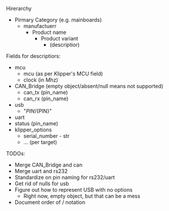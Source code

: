 Hirerarchy
* Pirmary Category (e.g. mainboards)
  * manufactuerr
    * Product name
      * Product variant
        * (descriptior)

Fields for descriptiors:
* mcu
  * mcu (as per Klipper's MCU field)
  * clock (in Mhz)
* CAN_Bridge (empty object/absent/null means not supported)
  * can_tx (pin_name)
  * can_rx (pin_name)
* usb
  * "${PIN}/${PIN}"
* uart
* status (pin_name)
* klipper_options
  * serial_number - str
  * ... (per target)



TODOs:
* Merge CAN_Bridge and can
* Merge uart and rs232
* Standardize on pin naming for rs232/uart
* Get rid of nulls for usb
* Figure out how to represent USB with no options
  * Right now, empty object, but that can be a mess
* Document order of / notation
